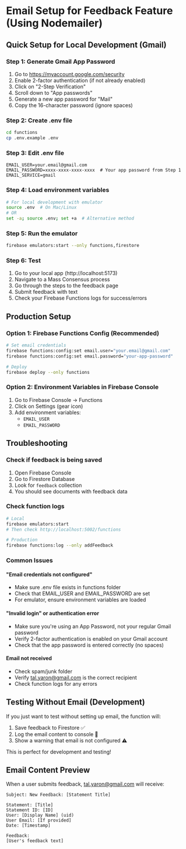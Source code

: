 # Email Setup for Feedback Feature (Using Nodemailer)

## Quick Setup for Local Development (Gmail)

### Step 1: Generate Gmail App Password
1. Go to https://myaccount.google.com/security
2. Enable 2-factor authentication (if not already enabled)
3. Click on "2-Step Verification"
4. Scroll down to "App passwords"
5. Generate a new app password for "Mail"
6. Copy the 16-character password (ignore spaces)

### Step 2: Create .env file
```bash
cd functions
cp .env.example .env
```

### Step 3: Edit .env file
```env
EMAIL_USER=your.email@gmail.com
EMAIL_PASSWORD=xxxx-xxxx-xxxx-xxxx  # Your app password from Step 1
EMAIL_SERVICE=gmail
```

### Step 4: Load environment variables
```bash
# For local development with emulator
source .env  # On Mac/Linux
# OR
set -a; source .env; set +a  # Alternative method
```

### Step 5: Run the emulator
```bash
firebase emulators:start --only functions,firestore
```

### Step 6: Test
1. Go to your local app (http://localhost:5173)
2. Navigate to a Mass Consensus process
3. Go through the steps to the feedback page
4. Submit feedback with text
5. Check your Firebase Functions logs for success/errors

## Production Setup

### Option 1: Firebase Functions Config (Recommended)
```bash
# Set email credentials
firebase functions:config:set email.user="your.email@gmail.com"
firebase functions:config:set email.password="your-app-password"

# Deploy
firebase deploy --only functions
```

### Option 2: Environment Variables in Firebase Console
1. Go to Firebase Console → Functions
2. Click on Settings (gear icon)
3. Add environment variables:
   - `EMAIL_USER`
   - `EMAIL_PASSWORD`

## Troubleshooting

### Check if feedback is being saved
1. Open Firebase Console
2. Go to Firestore Database
3. Look for `feedback` collection
4. You should see documents with feedback data

### Check function logs
```bash
# Local
firebase emulators:start
# Then check http://localhost:5002/functions

# Production
firebase functions:log --only addFeedback
```

### Common Issues

#### "Email credentials not configured"
- Make sure .env file exists in functions folder
- Check that EMAIL_USER and EMAIL_PASSWORD are set
- For emulator, ensure environment variables are loaded

#### "Invalid login" or authentication error
- Make sure you're using an App Password, not your regular Gmail password
- Verify 2-factor authentication is enabled on your Gmail account
- Check that the app password is entered correctly (no spaces)

#### Email not received
- Check spam/junk folder
- Verify tal.yaron@gmail.com is the correct recipient
- Check function logs for any errors

## Testing Without Email (Development)

If you just want to test without setting up email, the function will:
1. Save feedback to Firestore ✅
2. Log the email content to console 📝
3. Show a warning that email is not configured ⚠️

This is perfect for development and testing!

## Email Content Preview

When a user submits feedback, tal.yaron@gmail.com will receive:

```
Subject: New Feedback: [Statement Title]

Statement: [Title]
Statement ID: [ID]
User: [Display Name] (uid)
User Email: [If provided]
Date: [Timestamp]

Feedback:
[User's feedback text]
```